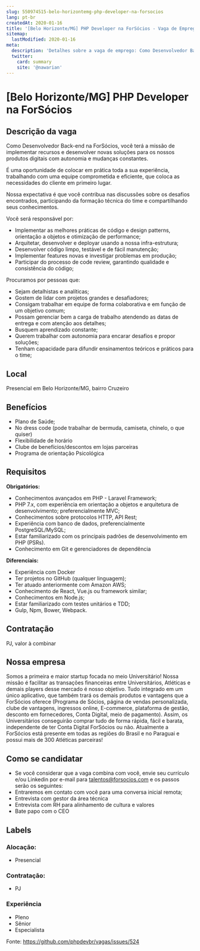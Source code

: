 ```yaml
---
slug: 550974515-belo-horizontemg-php-developer-na-forsocios
lang: pt-br
createdAt: 2020-01-16
title: '[Belo Horizonte/MG] PHP Developer na ForSócios - Vaga de Emprego'
sitemap:
  lastModified: 2020-01-16
meta:
  description: 'Detalhes sobre a vaga de emprego: Como Desenvolvedor Back-end na ForSócios, você terá a missão de implementar recursos e desenvolver novas soluções para os nossos produtos digitais com autonomia e mudanças constantes. É uma oportunidade de colocar em prática toda a sua experiência, trabalhando com uma equipe comprometida e eficiente, que coloca as necessidades do cliente em primeiro lugar. Nossa expectativa é que você contribua nas discussões sobre os desafios encontrados, participando da formação técnica do time e compartilhando seus conhecimentos.  Você será responsável por: - Implementar as melhores práticas de código e design patterns, orientação a objetos e otimização de performance; - Arquitetar, desenvolver e deployar usando a nossa infra-estrutura; - Desenvolver código limpo, testável e de fácil manutenção; - Implementar features novas e investigar problemas em produção; - Participar do processo de code review, garantindo qualidade e consistência do código;  Procuramos por pessoas que: - Sejam detalhistas e analíticas; - Gostem de lidar com projetos grandes e desafiadores; - Consigam trabalhar em equipe de forma colaborativa e em função de um objetivo comum; - Possam gerenciar bem a carga de trabalho atendendo as datas de entrega e com atenção aos detalhes; - Busquem aprendizado constante; - Querem trabalhar com autonomia para encarar desafios e propor soluções; - Tenham capacidade para difundir ensinamentos teóricos e práticos para o time;'
  twitter:
    card: summary
    site: '@nawarian'
---
```


# [Belo Horizonte/MG] PHP Developer na ForSócios

<!--
==================================================
POR FAVOR, SÓ POSTE SE A VAGA FOR PARA DESENVOLVEDOR(A) PHP!

Não faça distinção de gênero no titulo da vaga.

Use: "PHP Developer" ao invés de "Desenvolvedor PHP" \o/

Exemplo: `[São Paulo/SP] PHP Developer na Nome da Empresa`

Evite fugir do padrão, isso só dá trabalho aos administradores,
pois os títulos são padronizados.
==================================================
-->

## Descrição da vaga

Como Desenvolvedor Back-end na ForSócios, você terá a missão de implementar recursos e desenvolver novas soluções para os nossos produtos digitais com autonomia e mudanças constantes.

É uma oportunidade de colocar em prática toda a sua experiência, trabalhando com uma equipe comprometida e eficiente, que coloca as necessidades do cliente em primeiro lugar.

Nossa expectativa é que você contribua nas discussões sobre os desafios encontrados, participando da formação técnica do time e compartilhando seus conhecimentos.


Você será responsável por:

- Implementar as melhores práticas de código e design patterns, orientação a objetos e otimização de performance;
- Arquitetar, desenvolver e deployar usando a nossa infra-estrutura;
- Desenvolver código limpo, testável e de fácil manutenção;
- Implementar features novas e investigar problemas em produção;
- Participar do processo de code review, garantindo qualidade e consistência do código;


Procuramos por pessoas que:

- Sejam detalhistas e analíticas;
- Gostem de lidar com projetos grandes e desafiadores;
- Consigam trabalhar em equipe de forma colaborativa e em função de um objetivo comum;
- Possam gerenciar bem a carga de trabalho atendendo as datas de entrega e com atenção aos detalhes;
- Busquem aprendizado constante;
- Querem trabalhar com autonomia para encarar desafios e propor soluções;
- Tenham capacidade para difundir ensinamentos teóricos e práticos para o time;


## Local

Presencial em Belo Horizonte/MG, bairro Cruzeiro

## Benefícios

- Plano de Saúde;
- No dress code (pode trabalhar de bermuda, camiseta, chinelo, o que quiser)
- Flexibilidade de horário
- Clube de benefícios/descontos em lojas parceiras
- Programa de orientação Psicológica

## Requisitos

**Obrigatórios:**
- Conhecimentos avançados em PHP - Laravel Framework;
- PHP 7.x, com experiência em orientação a objetos e arquitetura de desenvolvimento; preferencialmente MVC;
- Conhecimentos sobre protocolos HTTP, API Rest;
- Experiência com banco de dados, preferencialmente PostgreSQL/MySQL;
- Estar familiarizado com os principais padrões de desenvolvimento em PHP (PSRs).
- Conhecimento em Git e gerenciadores de dependência


**Diferenciais:**
- Experiência com Docker
- Ter projetos no GitHub (qualquer linguagem);
- Ter atuado anteriormente com Amazon AWS;
- Conhecimento de React, Vue.js ou framework similar;
- Conhecimentos em Node.js;
- Estar familiarizado com testes unitários e TDD;
- Gulp, Npm, Bower, Webpack.


## Contratação

PJ, valor à combinar

## Nossa empresa

Somos a primeira e maior startup focada no meio Universitário! Nossa missão é facilitar as transações financeiras entre Universitários, Atléticas e demais players desse mercado é nosso objetivo. Tudo integrado em um único aplicativo, que também trará os demais produtos e vantagens que a ForSócios oferece (Programa de Sócios, página de vendas personalizada, clube de vantagens, ingressos online, E-commerce, plataforma de gestão, desconto em fornecedores, Conta Digital, meio de pagamento).
Assim, os Universitários conseguirão comprar tudo de forma rápida, fácil e barata, independente de ter Conta Digital ForSócios ou não.  Atualmente a ForSócios está presente em todas as regiões do Brasil e no Paraguai e possui mais de 300 Atléticas parceiras! 


## Como se candidatar

- Se você considerar que a vaga combina com você, envie seu currículo e/ou Linkedin por e-mail para talentos@forsocios.com e os passos serão os seguintes:
- Entraremos em contato com você para uma conversa inicial remota;
- Entrevista com gestor da área técnica
- Entrevista com RH para alinhamento de cultura e valores
- Bate papo com o CEO

## Labels

<!-- Escolha abaixo, apague as que não fizerem sentido: -->
### Alocação:
- Presencial

### Contratação:
- PJ

### Experiência

- Pleno
- Sênior
- Especialista


Fonte: https://github.com/phpdevbr/vagas/issues/524